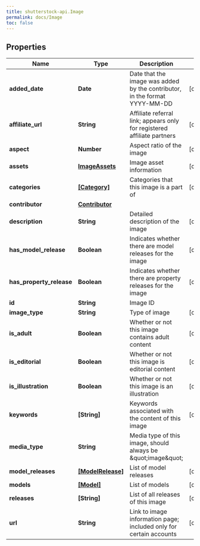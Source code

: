 ```yaml
---
title: shutterstock-api.Image
permalink: docs/Image
toc: false
---
```




## Properties

Name | Type | Description | Notes
------------ | ------------- | ------------- | -------------
**added_date** | **Date** | Date that the image was added by the contributor, in the format YYYY-MM-DD | [optional] 
**affiliate_url** | **String** | Affiliate referral link; appears only for registered affiliate partners | [optional] 
**aspect** | **Number** | Aspect ratio of the image | [optional] 
**assets** | [**ImageAssets**](ImageAssets) | Image asset information | [optional] 
**categories** | [**[Category]**](Category) | Categories that this image is a part of | [optional] 
**contributor** | [**Contributor**](Contributor) |  | 
**description** | **String** | Detailed description of the image | [optional] 
**has_model_release** | **Boolean** | Indicates whether there are model releases for the image | [optional] 
**has_property_release** | **Boolean** | Indicates whether there are property releases for the image | [optional] 
**id** | **String** | Image ID | 
**image_type** | **String** | Type of image | [optional] 
**is_adult** | **Boolean** | Whether or not this image contains adult content | [optional] 
**is_editorial** | **Boolean** | Whether or not this image is editorial content | [optional] 
**is_illustration** | **Boolean** | Whether or not this image is an illustration | [optional] 
**keywords** | **[String]** | Keywords associated with the content of this image | [optional] 
**media_type** | **String** | Media type of this image, should always be \&quot;image\&quot; | 
**model_releases** | [**[ModelRelease]**](ModelRelease) | List of model releases | [optional] 
**models** | [**[Model]**](Model) | List of models | [optional] 
**releases** | **[String]** | List of all releases of this image | [optional] 
**url** | **String** | Link to image information page; included only for certain accounts | [optional] 


